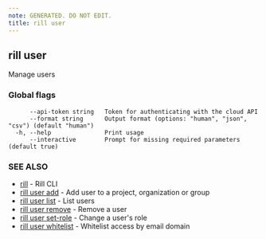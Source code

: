 ```yaml
---
note: GENERATED. DO NOT EDIT.
title: rill user
---
```

## rill user

Manage users

### Global flags

```
      --api-token string   Token for authenticating with the cloud API
      --format string      Output format (options: "human", "json", "csv") (default "human")
  -h, --help               Print usage
      --interactive        Prompt for missing required parameters (default true)
```

### SEE ALSO

* [rill](../cli.md)	 - Rill CLI
* [rill user add](add.md)	 - Add user to a project, organization or group
* [rill user list](list.md)	 - List users
* [rill user remove](remove.md)	 - Remove a user
* [rill user set-role](set-role.md)	 - Change a user's role
* [rill user whitelist](whitelist/whitelist.md)	 - Whitelist access by email domain


